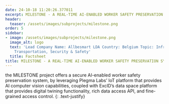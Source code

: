 ```yaml
---
date: 24-10-18 11:20:26.377011
excerpt: MILESTONE - A REAL-TIME AI-ENABLED WORKER SAFETY PRESERVATION SYSTEM
header:
  teaser: /assets/images/subprojects/milestone.png
order: 5
sidebar:
- image: /assets/images/subprojects/milestone.png
  image_alt: logo
  text: 'Lead Company Name: Allbesmart LDA Country: Belgium Topic: Infrastructure,
    Transportation, Security & Safety'
  title: Factsheet
title: MILESTONE - A REAL-TIME AI-ENABLED WORKER SAFETY PRESERVATION SYSTEM
---
```

the MILESTONE project offers a secure AI-enabled worker safety preservation system, by leveraging Plegma Labs’ IoT platform that provides AI computer vision capabilities, coupled with ExcID’s data space platform that provides digital twining functionality, rich data access API, and fine-grained access control.
{: .text-justify}


